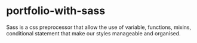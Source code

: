 # portfolio-with-sass
Sass is a css preprocessor that allow the use of variable, functions, mixins, conditional statement that make our styles manageable and organised.
